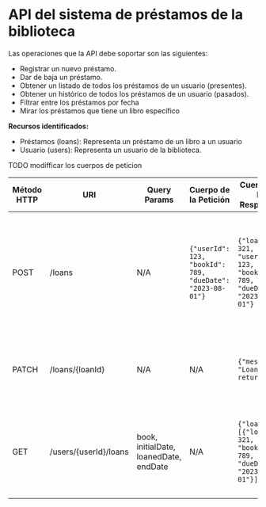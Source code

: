 # API del sistema de préstamos de la biblioteca

Las operaciones que la API debe soportar son las siguientes:
- Registrar un nuevo préstamo.
- Dar de baja un préstamo.
- Obtener un listado de todos los préstamos de un usuario (presentes).
- Obtener un histórico de todos los préstamos de un usuario (pasados).
- Filtrar entre los préstamos por fecha
- Mirar los préstamos que tiene un libro específico

**Recursos identificados:**
- Préstamos (loans): Representa un préstamo de un libro a un usuario
- Usuario (users): Representa un usuario de la biblioteca.

TODO modifficar los cuerpos de peticion

| Método HTTP | URI                   | Query Params                           | Cuerpo de la Petición                                      | Cuerpo de la Respuesta                                                                 | Códigos de Respuesta                                                                               |
|-------------|-----------------------|----------------------------------------|------------------------------------------------------------|----------------------------------------------------------------------------------------|----------------------------------------------------------------------------------------------------|
| POST        | /loans                | N/A                                    | `{"userId": 123, "bookId": 789, "dueDate": "2023-08-01"}`  | `{"loanId": 321, "userId": 123, "bookId": 789, "dueDate": "2023-08-01"}`               | 201 Created<br/>400 Bad Request<br/>404 Not Found<br/>409 Conflict<br/>500 Internal Server Error   |
| PATCH       | /loans/{loanId}       | N/A                                    | N/A                                                        | `{"message": "Loan returned"}`                                                         | 200 OK<br/>404 Not Found<br/>500 Internal Server Error                                             |
| GET         | /users/{userId}/loans | book, initialDate, loanedDate, endDate | N/A                                                        | `{"loans": [{"loanId": 321, "bookId": 789, "dueDate": "2023-08-01"}]}`                 | 200 OK<br/>400 Bad Request<br/>404 Not Found<br/>500 Internal Server Error                         |



